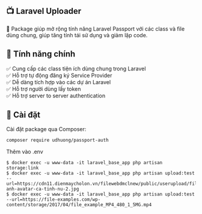 ## **📺 Laravel Uploader**

🚀 Package giúp mở rộng tính năng Laravel Passport với các class và file dùng chung, giúp tăng tính tái sử dụng và giảm lặp code.

## **📌 Tính năng chính**

✅ Cung cấp các class tiện ích dùng chung trong Laravel  
✅ Hỗ trợ tự động đăng ký Service Provider  
✅ Dễ dàng tích hợp vào các dự án Laravel  
✅ Hỗ trợ người dùng lấy token  
✅ Hỗ trợ server to server authentication

## **👥 Cài đặt**
Cài đặt package qua Composer:
```bash
composer require udhuong/passport-auth
```

Thêm vào .env
```shell
$ docker exec -u www-data -it laravel_base_app php artisan storage:link
$ docker exec -u www-data -it laravel_base_app php artisan upload:test --url=https://cdn11.dienmaycholon.vn/filewebdmclnew/public/userupload/files/Image%20FP_2024/hinh-anh-avatar-ca-tinh-nu-2.jpg
$ docker exec -u www-data -it laravel_base_app php artisan upload:test --url=https://file-examples.com/wp-content/storage/2017/04/file_example_MP4_480_1_5MG.mp4
```
